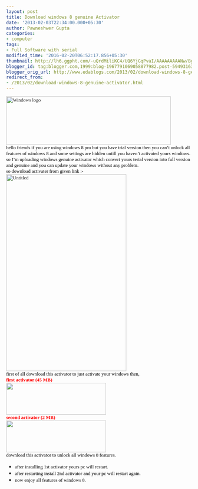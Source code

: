 ```yaml
---
layout: post
title: Download windows 8 genuine Activator
date: '2013-02-03T22:34:00.000+05:30'
author: Pawneshwer Gupta
categories:
- computer
tags:
- Full Software with serial
modified_time: '2016-02-20T06:52:17.856+05:30'
thumbnail: http://lh6.ggpht.com/-uQrdMiliKC4/UQ6YjGqPvaI/AAAAAAAAANw/BgXImVKAppE/s72-c/Windows%252520logo_thumb%25255B7%25255D.jpg?imgmax=800
blogger_id: tag:blogger.com,1999:blog-1967791069058877982.post-5949316344746727197
blogger_orig_url: http://www.edablogs.com/2013/02/download-windows-8-genuine-activator.html
redirect_from:
- /2013/02/download-windows-8-genuine-activator.html
---
```


<div dir="ltr" style="text-align: left;" trbidi="on"><span style="color: black; font-family: Verdana; font-size: small;"><a href="http://lh5.ggpht.com/-XiH_IaxBa5o/UQ6Yh6u7hXI/AAAAAAAAANo/ytWvey6-rTQ/s1600-h/Windows%252520logo%25255B9%25255D.jpg"><img alt="Windows logo" border="0" height="131" src="http://lh6.ggpht.com/-uQrdMiliKC4/UQ6YjGqPvaI/AAAAAAAAANw/BgXImVKAppE/Windows%252520logo_thumb%25255B7%25255D.jpg?imgmax=800" style="background-image: none; border-bottom-width: 0px; border-left-width: 0px; border-right-width: 0px; border-top-width: 0px; display: inline; padding-left: 0px; padding-right: 0px; padding-top: 0px;" title="Windows logo" width="447" /></a></span><br /><span style="color: black; font-family: Verdana; font-size: small;">hello friends if you are using windows 8 pro but you have trial version then you can’t unlock all features of windows 8 and some settings are hidden untill you haven’t activated yours windows. so I’m uploading windows genuine activator which convert yours terial version into full version and genuine and you can update your windows without any problem.</span><br /><span style="color: black; font-family: Verdana; font-size: small;">so download activater from given link :-</span><br /><span style="color: black; font-family: Verdana; font-size: small;"><a href="http://lh6.ggpht.com/-VKrvqKy1R98/UQ6Yj-qEuWI/AAAAAAAAAN4/3vY2ihnSJG8/s1600-h/Untitled%25255B4%25255D.jpg"><img alt="Untitled" border="0" height="534" src="http://lh5.ggpht.com/-06SIUJOiN9g/UQ6YlYnNN8I/AAAAAAAAAOA/gE9V2Cdap8A/Untitled_thumb%25255B2%25255D.jpg?imgmax=800" style="background-image: none; border-bottom-width: 0px; border-left-width: 0px; border-right-width: 0px; border-top-width: 0px; display: inline; padding-left: 0px; padding-right: 0px; padding-top: 0px;" title="Untitled" width="326" /></a></span><br /><span style="color: black; font-family: Verdana; font-size: small;">first of all download this activator to just activate your windows then,</span><br /><span style="color: red; font-family: Verdana; font-size: small;"><b>first activator (45 MB)</b></span><br /><a href="http://www.adrive.com/public/aJbScN/ACTIVATOR_KJ.120829.exe"><img alt="" class="aligncenter size-full wp-image-439" height="86" src="http://3.bp.blogspot.com/-vQV6zwNxpUE/UPWY2eKOzMI/AAAAAAAAAB8/6yZA33zOCcw/s1600/download_button.jpg" title="download file" width="271" /></a><br /><span style="color: red; font-family: Verdana; font-size: small;"><b>second activator (2 MB)</b></span><br /><a href="http://www.adrive.com/public/ZRnaXE/FIX_P8.25.exe"><img alt="" class="aligncenter size-full wp-image-439" height="86" src="http://3.bp.blogspot.com/-vQV6zwNxpUE/UPWY2eKOzMI/AAAAAAAAAB8/6yZA33zOCcw/s1600/download_button.jpg" title="download file" width="271" /></a><br /><span style="color: black; font-family: Verdana; font-size: small;">download this activator to unlock all windows 8 features.</span><br /><ul><li><span style="color: black; font-family: Verdana; font-size: small;">after installing 1st activator yours pc will restart.</span> </li><li><span style="color: black; font-family: Verdana; font-size: small;">after restarting install 2nd activator and your pc will restart again.</span> </li><li><span style="color: black; font-family: Verdana; font-size: small;">now enjoy all features of windows 8.</span> </li></ul></div>